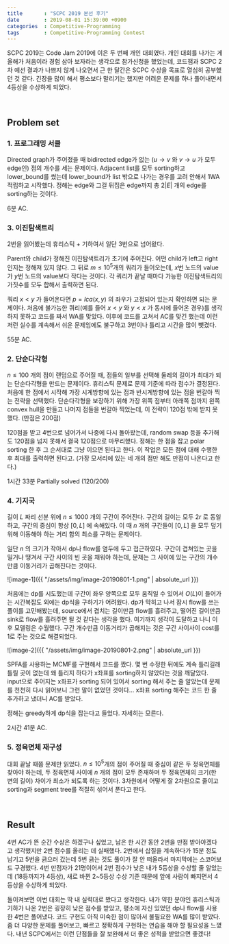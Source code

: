 ```yaml
---
title		: "SCPC 2019 본선 후기"
date		: 2019-08-01 15:39:00 +0900
categories	: Competitive-Programming
tags		: Competitive-Programming Contest
---
```


SCPC 2019는 Code Jam 2019에 이은 두 번째 개인 대회였다. 개인 대회를 나가는 게 올해가 처음이라 경험 삼아 보자라는 생각으로 참가신청을 했었는데, 코드잼과 SCPC 2차 예선 결과가 나쁘지 않게 나오면서 근 한 달간은 SCPC 수상을 목표로 열심히 공부했던 것 같다. 긴장을 많이 해서 평소보다 말리기는 했지만 어려운 문제를 하나 풀어내면서 4등상을 수상하게 되었다.

<br>

## Problem set

### 1. 프로그래밍 서클  

Directed graph가 주어졌을 때 bidirected edge가 없는 ($u\rightarrow v$ 와 $v \rightarrow u$ 가 모두 edge인) 점의 개수를 세는 문제이다. Adjacent list를 모두 sorting하고 lower_bound를 썼는데 lower_bound가 list 밖으로 나가는 경우를 고려 안해서 1WA 적립하고 시작했다. 정해는 edge와 그걸 뒤집은 edge까지 총 $2 \lvert E \rvert$ 개의 edge를 sorting하는 것이다.

6분 AC.

### 3. 이진탐색트리

2번을 읽어봤는데 휴리스틱 + 기하여서 일단 3번으로 넘어왔다.

Parent와 child가 정해진 이진탐색트리가 초기에 주어진다. 어떤 child가 left고 right인지는 정해져 있지 않다. 그 뒤로 $m\leq10^5$개의 쿼리가 들어오는데, $x$번 노드의 value가 $y$번 노드의 value보다 작다는 것이다. 각 쿼리가 끝날 때마다 가능한 이진탐색트리의 가짓수를 모두 합해서 출력하면 된다.

쿼리 $x<y$ 가 들어온다면 $p=lca(x, y)$ 의 좌우가 고정되어 있는지 확인하면 되는 문제이다. 처음에 불가능한 쿼리(예를 들어 $x<y$ 와 $y<x$ 가 동시에 들어온 경우)를 생각하지 못하고 코드를 짜서 WA를 맞았다. 이후에 코드를 고쳐서 AC를 맞긴 했는데 이런 저런 실수를 계속해서 쉬운 문제임에도 불구하고 3번이나 틀리고 시간을 많이 뺏겼다.

55분 AC.

### 2. 단순다각형

$n\leq100$ 개의 점이 랜덤으로 주어질 때, 점들의 일부를 선택해 둘레의 길이가 최대가 되는 단순다각형을 만드는 문제이다. 휴리스틱 문제로 문제 기준에 따라 점수가 결정된다. 처음에 한 점에서 시작해 가장 시계방향에 있는 점과 반시계방향에 있는 점을 번갈아 찍는 전략을 선택했다. 단순다각형을 보장하기 위해 가장 위쪽 점부터 아래쪽 점까지 왼쪽 convex hull을 만들고 나머지 점들을 번갈아 찍었는데, 이 전략이 120점 밖에 받지 못했다. (만점은 200점)

120점을 받고 4번으로 넘어가서 나중에 다시 돌아왔는데, random swap 등을 추가해도 120점을 넘지 못해서 결국 120점으로 마무리했다. 정해는 한 점을 잡고 polar sorting 한 후 그 순서대로 그냥 이으면 된다고 한다. 이 작업은 모든 점에 대해 수행한 후 최대를 출력하면 된다고. (가장 모서리에 있는 네 개의 점만 해도 만점이 나온다고 한다.)

1시간 33분 Partially solved (120/200)

### 4. 기지국

길이 $L$ 짜리 선분 위에 $n \leq 1000$ 개의 구간이 주어진다. 구간의 길이는 모두 $2r$ 로 동일하고, 구간의 중심이 항상 $[0,L]$ 에 속해있다. 이 때 $n$ 개의 구간들이 $[0,L]$ 을 모두 덮기 위해 이동해야 하는 거리 합의 최소를 구하는 문제이다.

일단 $n$ 의 크기가 작아서 dp나 flow를 염두에 두고 접근하였다. 구간이 겹쳐있는 곳을 밀거나 땡겨서 구간 사이의 빈 곳을 채워야 하는데, 문제는 그 사이에 있는 구간의 개수만큼 이동거리가 곱해진다는 것이다.

![image-1]({{ "/assets/img/image-20190801-1.png" | absolute_url }})

처음에는 dp를 시도했는데 구간이 좌우 양쪽으로 모두 움직일 수 있어서 $O(L)$이 들어가는 시간복잡도 외에는 dp식을 구하기가 어려웠다. dp가 막히고 나서 잠시 flow를 쓰는 풀이를 고민해봤는데, source에서 겹치는 길이만큼 flow를 흘려주고, 떨어진 길이만큼 sink로 flow를 흘려주면 될 것 같다는 생각을 했다. 여기까지 생각이 도달하고 나니 이후 모델링은 수월했다. 구간 개수만큼 이동거리가 곱해지는 것은 구간 사이사이 cost를 1로 주는 것으로 해결되었다.

![image-2]({{ "/assets/img/image-20190801-2.png" | absolute_url }})

SPFA를 사용하는 MCMF를 구현해서 코드를 짰다. 몇 번 수정한 뒤에도 계속 틀리길래 틀릴 곳이 없는데 왜 틀리지 하다가 x좌표를 sorting하지 않았다는 것을 깨달았다. input으로 주어지는 x좌표가 sorting 되어 있어서 sorting 해서 주는 줄 알았는데 문제를 천천히 다시 읽어보니 그런 말이 없었던 것이다... x좌표 sorting 해주는 코드 한 줄 추가하고 냈더니 AC를 받았다.

정해는 greedy하게 dp식을 잡는다고 들었다. 자세히는 모른다.

2시간 41분 AC.

### 5. 정육면체 재구성

대회 끝날 때쯤 문제만 읽었다. $n \leq 10^5$개의 점이 주어질 때 중심이 같은 두 정육면체를 찾아야 하는데, 두 정육면체 사이에 $n$ 개의 점이 모두 존재하며 두 정육면체의 크기(한 변의 길이) 차이가 최소가 되도록 하는 것이다. 3차원에서 어떻게 잘 2차원으로 줄이고 sorting과 segment tree를 적절히 섞어서 푼다고 한다.

<br>

## Result

4번 AC가 뜬 순간 수상은 하겠구나 싶었고, 남은 한 시간 동안 2번을 만점 받아야겠다고 생각했지만 2번 점수를 올리는 데 실패했다. 2번에서 삽질을 계속하다가 15분 정도 남기고 5번을 긁으러 갔는데 5번 긁는 것도 풀이가 잘 안 떠올라서 마지막에는 스코어보드 구경했다. 4번 만점자가 21명이어서 2번 점수가 낮은 내가 5등상을 수상할 줄 알았는데 (18등까지가 4등상), 새로 바뀐 2~5등상 수상 기준 때문에 앞에 사람이 빠지면서 4등상을 수상하게 되었다.

돌이켜보면 이번 대회는 딱 내 실력대로 봤다고 생각한다. 내가 약한 분야인 휴리스틱과 기하가 나온 2번은 굉장히 낮은 점수를 받았고, 평소에 자신 있었던 dp나 flow를 사용한 4번은 풀어냈다. 코드 구현도 아직 미숙한 점이 많아서 불필요한 WA를 많이 받았다. 좀 더 다양한 문제를 풀어보고, 빠르고 정확하게 구현하는 연습을 해야 할 필요성을 느꼈다. 내년 SCPC에서는 이런 단점들을 잘 보완해서 더 좋은 성적을 받았으면 좋겠다!
